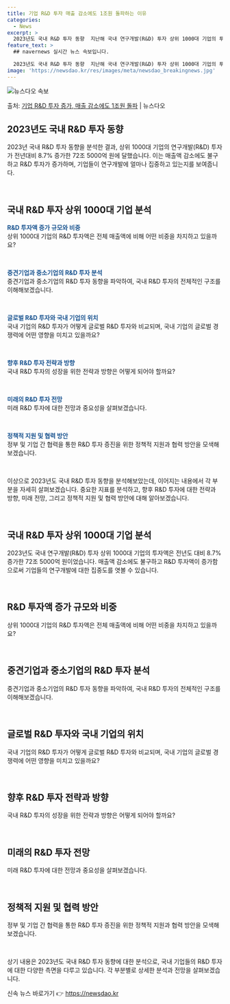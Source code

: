 ```yaml
---
title: 기업 R&D 투자 매출 감소에도 1조원 돌파하는 이유
categories:
  - News
excerpt: >
  2023년도 국내 R&D 투자 동향  지난해 국내 연구개발(R&D) 투자 상위 1000대 기업의 투자액은 전…
feature_text: >
  ## navernews 실시간 뉴스 속보입니다.

  2023년도 국내 R&D 투자 동향  지난해 국내 연구개발(R&D) 투자 상위 1000대 기업의 투자액은 전…
image: 'https://newsdao.kr/res/images/meta/newsdao_breakingnews.jpg'
---
```


![뉴스다오 속보](https://newsdao.kr/res/images/meta/newsdao_breakingnews.jpg)

<p>출처: <a href="https://newsdao.kr/4373" rel="dofollow">기업 R&D 투자 증가, 매출 감소에도 1조원 돌파</a> | 뉴스다오</p>

<h2 data-ke-size="size26">2023년도 국내 R&D 투자 동향</h2>
2023년 국내 R&D 투자 동향을 분석한 결과, 상위 1000대 기업의 연구개발(R&D) 투자가 전년대비 8.7% 증가한 72조 5000억 원에 달했습니다. 이는 매출액 감소에도 불구하고 R&D 투자가 증가하며, 기업들이 연구개발에 얼마나 집중하고 있는지를 보여줍니다.

<p data-ke-size="size16">&nbsp;</p>

<h2 data-ke-size="size24">국내 R&D 투자 상위 1000대 기업 분석</h2>
<b><span style="color: #1a5490;">R&D 투자액 증가 규모와 비중</span></b><br>
상위 1000대 기업의 R&D 투자액은 전체 매출액에 비해 어떤 비중을 차지하고 있을까요? 

<p data-ke-size="size16">&nbsp;</p>

<b><span style="color: #1a5490;">중견기업과 중소기업의 R&D 투자 분석</span></b><br>
중견기업과 중소기업의 R&D 투자 동향을 파악하여, 국내 R&D 투자의 전체적인 구조를 이해해보겠습니다.

<p data-ke-size="size16">&nbsp;</p>

<b><span style="color: #1a5490;">글로벌 R&D 투자와 국내 기업의 위치</span></b><br>
국내 기업의 R&D 투자가 어떻게 글로벌 R&D 투자와 비교되며, 국내 기업의 글로벌 경쟁력에 어떤 영향을 미치고 있을까요?

<p data-ke-size="size16">&nbsp;</p>

<b><span style="color: #1a5490;">향후 R&D 투자 전략과 방향</span></b><br>
국내 R&D 투자의 성장을 위한 전략과 방향은 어떻게 되어야 할까요? 

<p data-ke-size="size16">&nbsp;</p>

<b><span style="color: #1a5490;">미래의 R&D 투자 전망</span></b><br>
미래 R&D 투자에 대한 전망과 중요성을 살펴보겠습니다.

<p data-ke-size="size16">&nbsp;</p>

<b><span style="color: #1a5490;">정책적 지원 및 협력 방안</span></b><br>
정부 및 기업 간 협력을 통한 R&D 투자 증진을 위한 정책적 지원과 협력 방안을 모색해보겠습니다.

<p data-ke-size="size16">&nbsp;</p>

이상으로 2023년도 국내 R&D 투자 동향을 분석해보았는데, 이어지는 내용에서 각 부분을 자세히 살펴보겠습니다. 중요한 지표를 분석하고, 향후 R&D 투자에 대한 전략과 방향, 미래 전망, 그리고 정책적 지원 및 협력 방안에 대해 알아보겠습니다. 

<p data-ke-size="size16">&nbsp;</p>

<h2 data-ke-size="size26">국내 R&D 투자 상위 1000대 기업 분석</h2>
2023년도 국내 연구개발(R&D) 투자 상위 1000대 기업의 투자액은 전년도 대비 8.7% 증가한 72조 5000억 원이었습니다. 매출액 감소에도 불구하고 R&D 투자액이 증가함으로써 기업들의 연구개발에 대한 집중도를 엿볼 수 있습니다.

<p data-ke-size="size16">&nbsp;</p>

<h2 data-ke-size="size24">R&D 투자액 증가 규모와 비중</h2>
상위 1000대 기업의 R&D 투자액은 전체 매출액에 비해 어떤 비중을 차지하고 있을까요?

<p data-ke-size="size16">&nbsp;</p>

<h2 data-ke-size="size24">중견기업과 중소기업의 R&D 투자 분석</h2>
중견기업과 중소기업의 R&D 투자 동향을 파악하여, 국내 R&D 투자의 전체적인 구조를 이해해보겠습니다.

<p data-ke-size="size16">&nbsp;</p>

<h2 data-ke-size="size24">글로벌 R&D 투자와 국내 기업의 위치</h2>
국내 기업의 R&D 투자가 어떻게 글로벌 R&D 투자와 비교되며, 국내 기업의 글로벌 경쟁력에 어떤 영향을 미치고 있을까요?

<p data-ke-size="size16">&nbsp;</p>

<h2 data-ke-size="size24">향후 R&D 투자 전략과 방향</h2>
국내 R&D 투자의 성장을 위한 전략과 방향은 어떻게 되어야 할까요?

<p data-ke-size="size16">&nbsp;</p>

<h2 data-ke-size="size24">미래의 R&D 투자 전망</h2>
미래 R&D 투자에 대한 전망과 중요성을 살펴보겠습니다.

<p data-ke-size="size16">&nbsp;</p>

<h2 data-ke-size="size24">정책적 지원 및 협력 방안</h2>
정부 및 기업 간 협력을 통한 R&D 투자 증진을 위한 정책적 지원과 협력 방안을 모색해보겠습니다.

<p data-ke-size="size16">&nbsp;</p>

상기 내용은 2023년도 국내 R&D 투자 동향에 대한 분석으로, 국내 기업들의 R&D 투자에 대한 다양한 측면을 다루고 있습니다. 각 부분별로 상세한 분석과 전망을 살펴보겠습니다. 

신속 뉴스 바로가기 👉 <a href="https://newsdao.kr" rel="dofollow">https://newsdao.kr</a>


